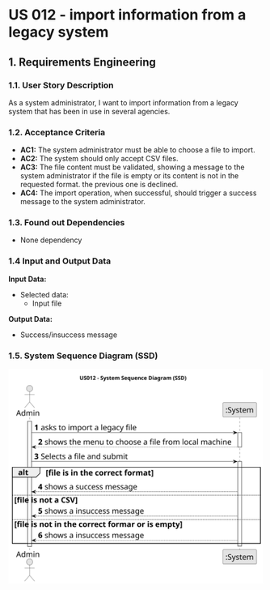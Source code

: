 # US 012 - import information from a legacy system

## 1. Requirements Engineering


### 1.1. User Story Description


As a system administrator, I want to import information from a legacy
system that has been in use in several agencies.




### 1.2. Acceptance Criteria

* **AC1:** The system administrator must be able to choose a file to import.
* **AC2:**   The system should only accept CSV files.
* **AC3:** The file content must be validated, showing a message to the system
  administrator if the file is empty or its content is not in the requested format.
  the previous one is declined.
* **AC4:** The import operation, when successful, should trigger a success message to
    the system administrator.



### 1.3. Found out Dependencies

* None dependency

### 1.4 Input and Output Data


**Input Data:**

* Selected data:
    * Input file




**Output Data:**

* Success/insuccess message

### 1.5. System Sequence Diagram (SSD)




![System Sequence Diagram - Alternative One](svg/us012-system-sequence-diagram.svg)


